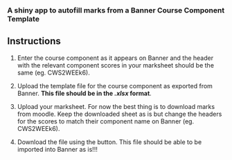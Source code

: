 ### A shiny app to autofill marks from a Banner Course Component Template

## Instructions

1. Enter the course component as it appears on Banner and the header with the relevant component scores
in your marksheet should be the same (eg. CWS2WEEk6).

2. Upload the template file for the course component as exported from Banner. **This file should be in the *.xlsx* format**.

3. Upload your marksheet. For now the best thing is to download marks from moodle. Keep the downloaded sheet as is but change the 
headers for the scores to match their component name on Banner (eg. CWS2WEEk6).

4. Download the file using the button. This file should be able to be imported into Banner as is!!! 

